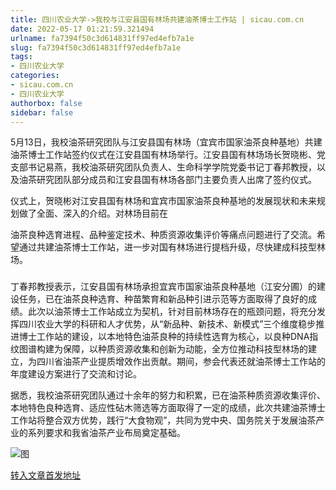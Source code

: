 ```yaml
---
title: 四川农业大学->我校与江安县国有林场共建油茶博士工作站 | sicau.com.cn
date: 2022-05-17 01:21:59.321494
urlname: fa7394f50c3d614831ff97ed4efb7a1e
slug: fa7394f50c3d614831ff97ed4efb7a1e
tags: 
- 四川农业大学
categories:
- sicau.com.cn
- 四川农业大学
authorbox: false
sidebar: false
---
```

5月13日，我校油茶研究团队与江安县国有林场（宜宾市国家油茶良种基地）共建油茶博士工作站签约仪式在江安县国有林场举行。江安县国有林场场长贺晓彬、党支部书记易燕，我校油茶研究团队负责人、生命科学学院党委书记丁春邦教授，以及油茶研究团队部分成员和江安县国有林场各部门主要负责人出席了签约仪式。

仪式上，贺晓彬对江安县国有林场和宜宾市国家油茶良种基地的发展现状和未来规划做了全面、深入的介绍。对林场目前在
<!--more-->
油茶良种选育进程、品种鉴定技术、种质资源收集评价等痛点问题进行了交流。希望通过共建油茶博士工作站，进一步对国有林场进行提档升级，尽快建成科技型林场。

###

丁春邦教授表示，江安县国有林场承担宜宾市国家油茶良种基地（江安分圃）的建设任务，已在油茶良种选育、种苗繁育和新品种引进示范等方面取得了良好的成绩。此次以油茶博士工作站成立为契机，针对目前林场存在的瓶颈问题，将充分发挥四川农业大学的科研和人才优势，从“新品种、新技术、新模式”三个维度稳步推进博士工作站的建设，以本地特色油茶良种的持续性选育为核心，以良种DNA指纹图谱构建为保障，以种质资源收集和创新为动能，全方位推动科技型林场的建立，为四川省油茶产业提质增效作出贡献。期间，参会代表还就油茶博士工作站的年度建设方案进行了交流和讨论。

据悉，我校油茶研究团队通过十余年的努力和积累，已在油茶种质资源收集评价、本地特色良种选育、适应性砧木筛选等方面取得了一定的成绩，此次共建油茶博士工作站将整合双方优势，践行“大食物观”，共同为党中央、国务院关于发展油茶产业的系列要求和我省油茶产业布局奠定基础。

![图](https://news.sicau.edu.cn/__local/9/9E/55/5D78CD9051C4CF859A1F7776BDD_660DAEA8_146DF.jpg)

[转入文章首发地址](https://news.sicau.edu.cn/info/1078/67783.htm)